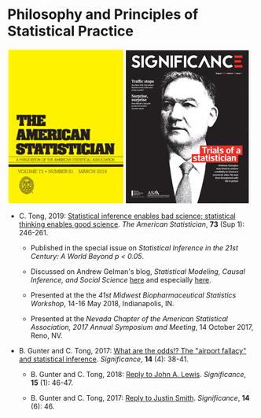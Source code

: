 # Philosophy and Principles of Statistical Practice

![American Statistician cover](TASmar2019coverCLN.PNG) ![Significance cover](August-cover-web.png)

- C. Tong, 2019:  [Statistical inference enables bad science; statistical thinking enables good science](https://doi.org/10.1080/00031305.2018.1518264).  *The American Statistician*, **73** (Sup 1): 246-261.  

  - Published in the special issue on *Statistical Inference in the 21st Century: A World Beyond p < 0.05*.
  
  - Discussed on Andrew Gelman's blog, *Statistical Modeling, Causal Inference, and Social Science* [here](https://statmodeling.stat.columbia.edu/2019/09/16/harking-sharking-tharking/) and especially [here](https://statmodeling.stat.columbia.edu/2019/09/17/statistical-inference-enables-bad-science-statistical-thinking-enables-good-science/).
  
  - Presented at the the *41st Midwest Biopharmaceutical Statistics Workshop*, 14-16 May 2018, Indianapolis, IN.
  
  - Presented at the *Nevada Chapter of the American Statistical Association, 2017 Annual Symposium and Meeting*, 14 October 2017, Reno, NV.


- B. Gunter and C. Tong, 2017:  [What are the odds!?  The "airport fallacy" and statistical inference](https://doi.org/10.1111/j.1740-9713.2017.01057.x).  *Significance*, **14** (4): 38-41.

  - B. Gunter and C. Tong, 2018:  [Reply to John A. Lewis](GunterAndTong_2018replyToLewis.pdf).  *Significance*, **15** (1): 46-47.

  - B. Gunter and C. Tong, 2017:  [Reply to Justin Smith](GunterAndTong_2017replyToSmithextr.pdf). *Significance*, **14** (6): 46.
  
